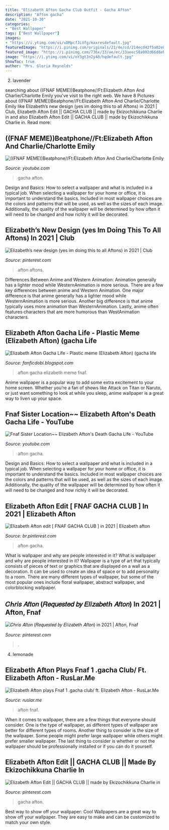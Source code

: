 ```yaml
---
title: "Elizabeth Afton Gacha Club Outfit - Gacha Afton"
description: "Afton gacha"
date: "2021-10-30"
categories:
- "Best Wallpaper"
tags: ["Best Wallpaper"]
images:
- "https://i.ytimg.com/vi/vDMpcfJLUfg/maxresdefault.jpg"
featuredImage: "https://i.pinimg.com/originals/21/4e/cd/214ecd42f5a02e87771421b638a993e8.jpg"
featured_image: "https://i.pinimg.com/736x/33/ae/ec/33aeec58a992d66d8eb1a3476ad9359c.jpg"
image: "https://i.ytimg.com/vi/nY3gt3n2y48/hqdefault.jpg"
ShowToc: true
author: "Mrs. Gloria Reynolds"
---
```



2. lavender 

	

		
searching about ((FNAF MEME))Beatphone//Ft:Elizabeth Afton And Charlie/Charlotte Emily you've visit to the right web. We have 8 Pictures about ((FNAF MEME))Beatphone//Ft:Elizabeth Afton And Charlie/Charlotte Emily like Elizabeth’s new design (yes im doing this to all Aftons) in 2021 | Club, Elizabeth Afton Edit || GACHA CLUB || made by Ekizochikkuna Charlie in and also Elizabeth Afton Edit || GACHA CLUB || made by Ekizochikkuna Charlie in. Read more:
		
    
## ((FNAF MEME))Beatphone//Ft:Elizabeth Afton And Charlie/Charlotte Emily

<img loading=lazy src="https://i.ytimg.com/vi/b7YUT8l_XBM/maxresdefault.jpg" onerror="this.onerror=null;this.src='https://tse1.mm.bing.net/th?id=OIP.KI2lqsq3pKNAOrU6-FHZfgHaEK&amp;pid=15.1';" alt="((FNAF MEME))Beatphone//Ft:Elizabeth Afton And Charlie/Charlotte Emily">

_Source: youtube.com_

>gacha afton. 

	

Design and Basics: How to select a wallpaper and what is included in a typical job.
When selecting a wallpaper for your home or office, it is important to understand the basics. Included in most wallpaper choices are the colors and patterns that will be used, as well as the sizes of each image. Additionally, the quality of the wallpaper will be determined by how often it will need to be changed and how richly it will be decorated.

    
## Elizabeth’s New Design (yes Im Doing This To All Aftons) In 2021 | Club

<img loading=lazy src="https://i.pinimg.com/originals/21/4e/cd/214ecd42f5a02e87771421b638a993e8.jpg" onerror="this.onerror=null;this.src='https://tse2.mm.bing.net/th?id=OIP.R0w_OrGq4Hhr3Iy9tdb8cQHaL5&amp;pid=15.1';" alt="Elizabeth’s new design (yes im doing this to all Aftons) in 2021 | Club">

_Source: pinterest.com_

>afton aftons. 

	

Differences Between Anime and Western Animation: Animation generally has a lighter mood while WesternAnimation is more serious.
There are a few key differences between anime and Western Animation. One major difference is that anime generally has a lighter mood while WesternAnimation is more serious. Another big difference is that anime typically uses more animation than WesternAnimation. Lastly, anime often features characters that are more humorous than WestAnimation characters.

    
## Elizabeth Afton Gacha Life - Plastic Meme (Elizabeth Afton) (gacha Life

<img loading=lazy src="https://lh6.googleusercontent.com/proxy/EG18gCL2xlDNhZXvfeBI_DpWQewUKt_DvOiO8JNpZYZfVWtcEbJWnQycSFDkmVM9OFK9FRSfAPR9ggEocAfYos9yeWNRVP3U=w1200-h630-pd" onerror="this.onerror=null;this.src='https://tse4.mm.bing.net/th?id=OIP.QzRJIiY7sASbGFcBC1iKpAHaD4&amp;pid=15.1';" alt="Elizabeth Afton Gacha Life - Plastic meme (Elizabeth Afton) (gacha life">

_Source: fanficdobi.blogspot.com_

>afton gacha elizabeth meme fnaf. 

	

Anime wallpaper is a popular way to add some extra excitement to your home screen. Whether you’re a fan of shows like Attack on Titan or Naruto, or just want something to look at while you sleep, anime wallpaper is a great way to liven up your space.

    
## Fnaf Sister Location~~ Elizabeth Afton&#039;s Death Gacha Life - YouTube

<img loading=lazy src="https://i.ytimg.com/vi/vDMpcfJLUfg/maxresdefault.jpg" onerror="this.onerror=null;this.src='https://tse4.mm.bing.net/th?id=OIP.c4nH8jlEmGFoSE-_3w4rOQHaEK&amp;pid=15.1';" alt="Fnaf Sister Location~~ Elizabeth Afton&#039;s Death Gacha Life - YouTube">

_Source: youtube.com_

>afton gacha. 

	

Design and Basics: How to select a wallpaper and what is included in a typical job.
When selecting a wallpaper for your home or office, it is important to understand the basics. Included in most wallpaper choices are the colors and patterns that will be used, as well as the sizes of each image. Additionally, the quality of the wallpaper will be determined by how often it will need to be changed and how richly it will be decorated.

    
## Elizabeth Afton Edit [ FNAF GACHA CLUB ] In 2021 | Elizabeth Afton

<img loading=lazy src="https://i.pinimg.com/originals/d3/d5/37/d3d537bb8bf8ea56f217c48a05293a5d.jpg" onerror="this.onerror=null;this.src='https://tse2.mm.bing.net/th?id=OIP.2GYxvI7nSueis1jfd1V8pgHaFP&amp;pid=15.1';" alt="Elizabeth Afton edit [ FNAF GACHA CLUB ] in 2021 | Elizabeth afton">

_Source: br.pinterest.com_

>afton gacha. 

	

What is wallpaper and why are people interested in it?
What is wallpaper and why are people interested in it?
Wallpaper is a type of art that typically consists of pieces of text or graphics that are displayed on a wall as a decoration. It can be used to create an idea of space or to add personality to a room. There are many different types of wallpaper, but some of the most popular ones include floral wallpaper, abstract wallpaper, and colorblocking wallpaper.

    
## 𝐶ℎ𝑟𝑖𝑠 𝐴𝑓𝑡𝑜𝑛 (𝑅𝑒𝑞𝑢𝑒𝑠𝑡𝑒𝑑 𝑏𝑦 𝐸𝑙𝑖𝑧𝑎𝑏𝑒𝑡ℎ 𝐴𝑓𝑡𝑜𝑛) In 2021 | Afton, Fnaf

<img loading=lazy src="https://i.pinimg.com/736x/64/c4/a1/64c4a120ca256bad54430c82a2a3d69b.jpg" onerror="this.onerror=null;this.src='https://tse4.mm.bing.net/th?id=OIP.iv9_pnq0mBlJCmkDGGjx7QHaHa&amp;pid=15.1';" alt="𝐶ℎ𝑟𝑖𝑠 𝐴𝑓𝑡𝑜𝑛 (𝑅𝑒𝑞𝑢𝑒𝑠𝑡𝑒𝑑 𝑏𝑦 𝐸𝑙𝑖𝑧𝑎𝑏𝑒𝑡ℎ 𝐴𝑓𝑡𝑜𝑛) in 2021 | Afton, Fnaf">

_Source: pinterest.com_

>. 

	

4. lemonade 

    
## Elizabeth Afton Plays Fnaf 1 .gacha Club/ Ft. Elizabeth Afton - RusLar.Me

<img loading=lazy src="https://i.ytimg.com/vi/nY3gt3n2y48/hqdefault.jpg" onerror="this.onerror=null;this.src='https://tse3.mm.bing.net/th?id=OIP.L1J1IMJGbtP3ncqFAWvloAHaFj&amp;pid=15.1';" alt="Elizabeth Afton plays Fnaf 1 .gacha club/ ft. Elizabeth Afton - RusLar.Me">

_Source: ruslar.me_

>afton fnaf. 

	

When it comes to wallpaper, there are a few things that everyone should consider. One is the type of wallpaper, as different types of wallpaper are better for different types of rooms. Another thing to consider is the size of the wallpaper. Some people might prefer large wallpaper while others might prefer smaller wallpaper. The last thing to consider is whether or not the wallpaper should be professionally installed or if you can do it yourself.

    
## Elizabeth Afton Edit || GACHA CLUB || Made By Ekizochikkuna Charlie In

<img loading=lazy src="https://i.pinimg.com/736x/33/ae/ec/33aeec58a992d66d8eb1a3476ad9359c.jpg" onerror="this.onerror=null;this.src='https://tse2.mm.bing.net/th?id=OIP.BbX6nUwWB2dr4Pa7CGT_YAHaFD&amp;pid=15.1';" alt="Elizabeth Afton Edit || GACHA CLUB || made by Ekizochikkuna Charlie in">

_Source: pinterest.com_

>gacha afton. 

	

Best way to show off your wallpaper:
Cool Wallpapers are a great way to show off your wallpaper. They are easy to make and can be customized to match your own style.

